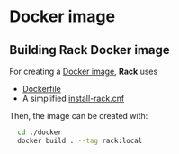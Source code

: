 
Docker image
============


Building Rack Docker image
--------------------------

For creating a [Docker image](https://docs.docker.com), **Rack** uses 

- [Dockerfile](./Dockerfile)
- A simplified [install-rack.cnf](install-rack.cnf)  

Then, the image can be created with:

```bash
  cd ./docker
  docker build . --tag rack:local
```
